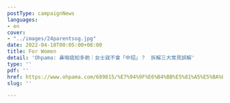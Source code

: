 ```yaml
---
postType: campaignNews
languages:
- en
cover:
- "../images/24parentsog.jpg"
date: 2022-04-18T00:05:00+08:00
title: For Women
detail: 'Ohpama: 鼻咽癌知多啲｜女士就不會「中招」？　拆解三大常見誤解'
type: ''
pdf: ''
href: https://www.ohpama.com/689815/%E7%94%9F%E6%B4%BB%E5%81%A5%E5%BA%B7/%E5%81%A5%E5%BA%B7%E7%99%BE%E7%A7%91/%e9%bc%bb%e5%92%bd%e7%99%8c-%e6%97%a9%e6%9c%9f%e7%af%a9%e6%9f%a5/
slug: ''

---
```

